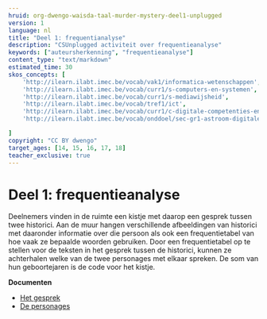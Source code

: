 ```yaml
---
hruid: org-dwengo-waisda-taal-murder-mystery-deel1-unplugged
version: 1
language: nl
title: "Deel 1: frequentianalyse"
description: "CSUnplugged activiteit over frequentieanalyse"
keywords: ["auteursherkenning", "frequentieanalyse"]
content_type: "text/markdown"
estimated_time: 30
skos_concepts: [
    'http://ilearn.ilabt.imec.be/vocab/vak1/informatica-wetenschappen', 
    'http://ilearn.ilabt.imec.be/vocab/curr1/s-computers-en-systemen',
    'http://ilearn.ilabt.imec.be/vocab/curr1/s-mediawijsheid',
    'http://ilearn.ilabt.imec.be/vocab/tref1/ict',
    'http://ilearn.ilabt.imec.be/vocab/curr1/c-digitale-competenties-en-mediawijsheid',
    'http://ilearn.ilabt.imec.be/vocab/onddoel/sec-gr1-astroom-digitale-competenties-en-mediawijsheid-4.5',

]
copyright: "CC BY dwengo"
target_ages: [14, 15, 16, 17, 18]
teacher_exclusive: true
---
```


# Deel 1: frequentieanalyse

Deelnemers vinden in de ruimte een kistje met daarop een gesprek tussen twee historici. Aan de muur hangen verschillende afbeeldingen van historici met daaronder informatie over die persoon als ook een frequentietabel van hoe vaak ze bepaalde woorden gebruiken. Door een frequentietabel op te stellen voor de teksten in het gesprek tussen de historici, kunnen ze achterhalen welke van de twee personages met elkaar spreken. De som van hun geboortejaren is de code voor het kistje.

**Documenten**
* [Het gesprek](content/Gesprek.pdf)
* [De personages](content/Personages.pdf)